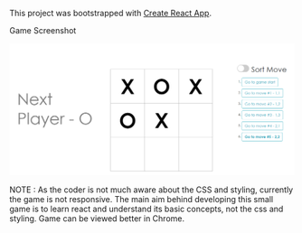 This project was bootstrapped with [Create React App](https://github.com/facebook/create-react-app).

Game Screenshot

![tictactoe](https://github.com/rborole06/react-tic-tac-toe-game/blob/master/public/assets/images/tictactoe.png)

NOTE : As the coder is not much aware about the CSS and styling, currently the game is not responsive. The main aim behind developing this small game is to learn react and understand its basic concepts, not the css and styling. Game can be viewed better in Chrome.
